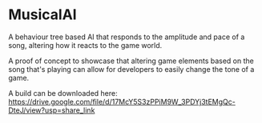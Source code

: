 # MusicalAI
A behaviour tree based AI that responds to the amplitude and pace of a song, altering how it reacts to the game world.

A proof of concept to showcase that altering game elements based on the song that's playing can allow for developers to easily change the tone of a game. 

A build can be downloaded here: https://drive.google.com/file/d/17McY5S3zPPiM9W_3PDYj3tEMgQc-DteJ/view?usp=share_link
